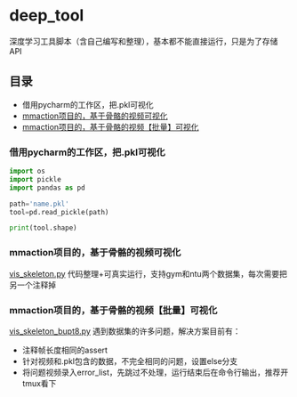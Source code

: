 # deep_tool
深度学习工具脚本（含自己编写和整理），基本都不能直接运行，只是为了存储API

## 目录
- 借用pycharm的工作区，把.pkl可视化
- [mmaction项目的，基于骨骼的视频可视化](mmaction/vis_skeleton.py)
- [mmaction项目的，基于骨骼的视频【批量】可视化](vis_skeleton_bupt8.py)

### 借用pycharm的工作区，把.pkl可视化
```python
import os
import pickle
import pandas as pd

path='name.pkl'
tool=pd.read_pickle(path)

print(tool.shape)
```
### mmaction项目的，基于骨骼的视频可视化
[vis_skeleton.py](mmaction/vis_skeleton.py)
代码整理+可真实运行，支持gym和ntu两个数据集，每次需要把另一个注释掉

### mmaction项目的，基于骨骼的视频【批量】可视化
[vis_skeleton_bupt8.py](vis_skeleton_bupt8.py)
遇到数据集的许多问题，解决方案目前有：
- 注释帧长度相同的assert
- 针对视频和.pkl包含的数据，不完全相同的问题，设置else分支
- 将问题视频录入error_list，先跳过不处理，运行结束后在命令行输出，推荐开tmux看下
